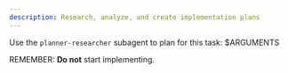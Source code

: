 ```yaml
---
description: Research, analyze, and create implementation plans
---
```


Use the `planner-researcher` subagent to plan for this task: 
 $ARGUMENTS

REMEMBER: **Do not** start implementing.